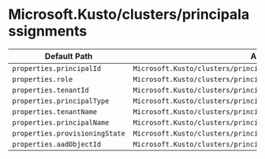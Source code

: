 # Microsoft.Kusto/clusters/principalassignments

| Default Path | Alias |
|---|---|
| `properties.principalId` | `Microsoft.Kusto/clusters/principalAssignments/principalId` |
| `properties.role` | `Microsoft.Kusto/clusters/principalAssignments/role` |
| `properties.tenantId` | `Microsoft.Kusto/clusters/principalAssignments/tenantId` |
| `properties.principalType` | `Microsoft.Kusto/clusters/principalAssignments/principalType` |
| `properties.tenantName` | `Microsoft.Kusto/clusters/principalAssignments/tenantName` |
| `properties.principalName` | `Microsoft.Kusto/clusters/principalAssignments/principalName` |
| `properties.provisioningState` | `Microsoft.Kusto/clusters/principalAssignments/provisioningState` |
| `properties.aadObjectId` | `Microsoft.Kusto/clusters/principalAssignments/aadObjectId` |

